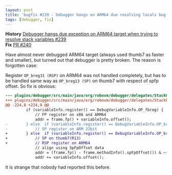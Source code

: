 ```yaml
---
layout: post
title: 'bugfix #239 - Debugger hangs on ARM64 due resolving locals bug'
tags: [debugger, fix]
---
```

**History** [Debugger hangs due exception on ARM64 target when trying to resolve stack variables #239](https://github.com/MobiVM/robovm/issues/239)  
**Fix** [PR #240](https://github.com/MobiVM/robovm/pull/240)  

Have almost never debugged ARM64 target (always used thumb7 as faster and smaller), but turned out that debugger is pretty broken. The reason is forgotten case:  
<!-- more -->
Register `OP_breg31 (RSP)` on ARM64 was not handled completely, but has to be handled same way as `OP_breg13 (SP)` on thumb7 with respect of spfp offset. So fix is obvious:
```diff
--- plugins/debugger/src/main/java/org/robovm/debugger/delegates/StackFrameDelegate.java	(revision e913c0aa3a6312e6304911a92a8011c2309d2908)
+++ plugins/debugger/src/main/java/org/robovm/debugger/delegates/StackFrameDelegate.java	(revision )
@@ -224,8 +224,9 @@
         if (variableInfo.register() == DebugVariableInfo.OP_fbreg) {
             // FP register on x86 and ARM64
             addr = frame.fp() + variableInfo.offset();
-        } else  if (variableInfo.register() == DebugVariableInfo.OP_breg13) {
-            // SP register on ARM 32bit
+        } else  if (variableInfo.register() == DebugVariableInfo.OP_breg31 || variableInfo.register() == DebugVariableInfo.OP_breg13){
+            // SP on thumb7(R13)
+            // RSP register on ARM64
             // align using SpFpOffset data
             addr = (frame.fp() - frame.methodInfo().spFpOffset()) & ~(frame.methodInfo().spFpAlign() - 1);
             addr += variableInfo.offset();
```

It is strange that nobody had reported this before. 
